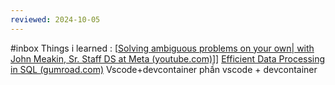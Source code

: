 ```yaml
---
reviewed: 2024-10-05
---
```

#inbox
Things i learned :
[[Solving ambiguous problems on your own| with John Meakin, Sr. Staff DS at Meta (youtube.com)](https://www.youtube.com/watch?v=lXpj4R4pUhE)]]
 [Efficient Data Processing in SQL (gumroad.com)](https://josephmachado.gumroad.com/l/analyticalsql)
 Vscode+devcontainer
phần vscode + devcontainer